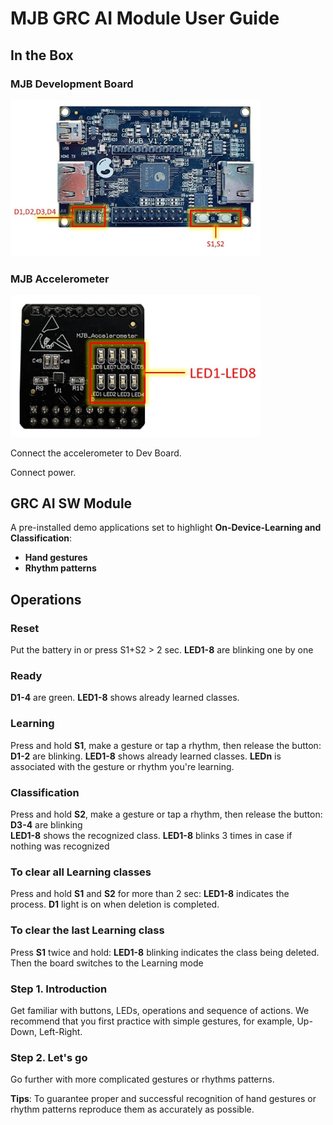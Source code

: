 # MJB GRC AI Module User Guide  

## In the Box 

### MJB Development Board 

<img src="media/MJB_Board.jpg" width="400px">

### MJB Accelerometer 

<img src="media/MJB_Accel.jpg" width="400px">

Connect the accelerometer to Dev Board.

Connect power.

## GRC AI SW Module  

A pre-installed demo applications set to highlight **On-Device-Learning and Classification**: 
* **Hand gestures**
* **Rhythm patterns**

## Operations

### Reset
Put the battery in or press S1+S2 > 2 sec.
**LED1-8** are blinking one by one	


### Ready
**D1-4** are green.
**LED1-8** shows already learned classes.


### Learning 
Press and hold **S1**, make a gesture or tap a rhythm, then release the button:
**D1-2** are blinking. 
**LED1-8** shows already learned classes. 
**LEDn** is associated with the gesture or rhythm you're learning.


### Classification 
Press and hold **S2**, make a gesture or tap a rhythm, then release the button: 
 		**D3-4** are blinking  
 	**LED1-8** shows the recognized class.
**LED1-8** blinks 3 times in case if nothing was recognized


### To clear all Learning classes
Press and hold **S1** and **S2** for more than 2 sec:
**LED1-8** indicates the process. **D1** light is on when deletion is completed.


### To clear the last Learning class 
Press **S1** twice and hold:
**LED1-8** blinking indicates the class being deleted.   
Then the board switches to the Learning mode


### Step 1. Introduction
Get familiar with buttons, LEDs, operations and sequence of actions.
We recommend that you first practice with simple gestures, for example, Up-Down, Left-Right.


### Step 2. Let's go
Go further with more complicated gestures or rhythms patterns.


**Tips**: To guarantee proper and successful recognition of hand gestures or rhythm patterns reproduce them as accurately as possible. 


